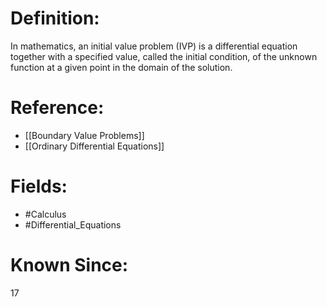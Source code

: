 

# Definition:
In mathematics, an initial value problem (IVP) is a differential equation together with a specified value, called the initial condition, of the unknown function at a given point in the domain of the solution.

# Reference:
- [[Boundary Value Problems]]
- [[Ordinary Differential Equations]]

# Fields: 
- #Calculus
- #Differential_Equations

# Known Since:
17

